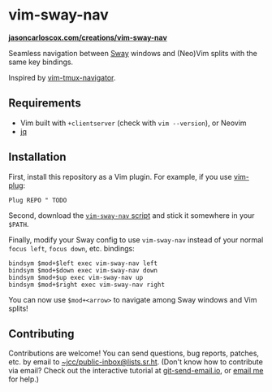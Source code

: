 # vim-sway-nav

**[jasoncarloscox.com/creations/vim-sway-nav](https://jasoncarloscox.com/creations/vim-sway-nav/)**

Seamless navigation between [Sway](https://swaywm.org/) windows and (Neo)Vim splits with the same key bindings.

Inspired by [vim-tmux-navigator](https://github.com/christoomey/vim-tmux-navigator).

## Requirements

- Vim built with `+clientserver` (check with `vim --version`), or Neovim
- [jq](https://github.com/stedolan/jq)

## Installation

First, install this repository as a Vim plugin. For example, if you use [vim-plug](https://github.com/junegunn/vim-plug):

```
Plug REPO " TODO
```

Second, download the [`vim-sway-nav` script](TODO) and stick it somewhere in your `$PATH`.

Finally, modify your Sway config to use `vim-sway-nav` instead of your normal `focus left`, `focus down`, etc. bindings:

```
bindsym $mod+$left exec vim-sway-nav left
bindsym $mod+$down exec vim-sway-nav down
bindsym $mod+$up exec vim-sway-nav up
bindsym $mod+$right exec vim-sway-nav right
```

You can now use `$mod+<arrow>` to navigate among Sway windows and Vim splits!

## Contributing

Contributions are welcome! You can send questions, bug reports, patches, etc. by email to [~jcc/public-inbox@lists.sr.ht](https://lists.sr.ht/~jcc/public-inbox). (Don't know how to contribute via email? Check out the interactive tutorial at [git-send-email.io](https://git-send-email.io), or [email me](mailto:me@jasoncarloscox.com) for help.)
